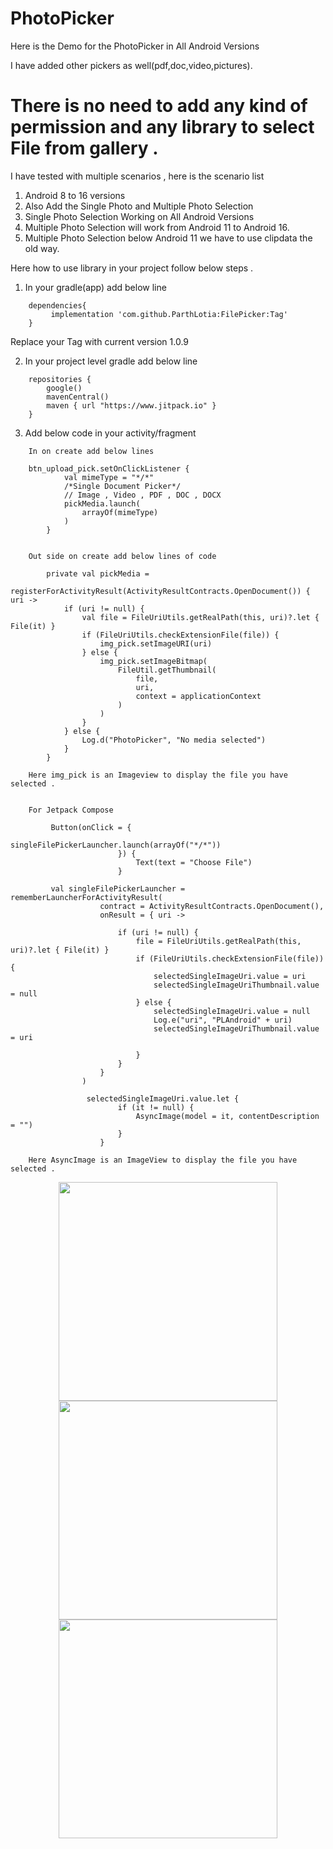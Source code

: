 # PhotoPicker

Here is the Demo for the PhotoPicker in All Android Versions

I have added other pickers as well(pdf,doc,video,pictures).

# There is no need to add any kind of permission and any library to select File from gallery .

I have tested with multiple scenarios , here is the scenario list

1. Android 8 to 16 versions
2. Also Add the Single Photo and Multiple Photo Selection
3. Single Photo Selection Working on All Android Versions
4. Multiple Photo Selection will work from Android 11 to Android 16.
5. Multiple Photo Selection below Android 11 we have to use clipdata the old way.

Here how to use library in your project follow below steps .

1. In your gradle(app) add below line
```
    dependencies{
         implementation 'com.github.ParthLotia:FilePicker:Tag'
    }
```   
Replace your Tag with current version 1.0.9

2. In your project level gradle add below line
```
    repositories {
        google()
        mavenCentral()
        maven { url "https://www.jitpack.io" }
    }
```

3. Add below code in your activity/fragment
```
    In on create add below lines
    
    btn_upload_pick.setOnClickListener {
            val mimeType = "*/*"
            /*Single Document Picker*/
            // Image , Video , PDF , DOC , DOCX
            pickMedia.launch(
                arrayOf(mimeType)
            )
        }
        
        
    Out side on create add below lines of code
    
        private val pickMedia =
        registerForActivityResult(ActivityResultContracts.OpenDocument()) { uri ->
            if (uri != null) {
                val file = FileUriUtils.getRealPath(this, uri)?.let { File(it) }
                if (FileUriUtils.checkExtensionFile(file)) {
                    img_pick.setImageURI(uri)
                } else {
                    img_pick.setImageBitmap(
                        FileUtil.getThumbnail(
                            file,
                            uri,
                            context = applicationContext
                        )
                    )
                }
            } else {
                Log.d("PhotoPicker", "No media selected")
            }
        }
        
    Here img_pick is an Imageview to display the file you have selected .
        
    
    For Jetpack Compose    
         
         Button(onClick = {
                            singleFilePickerLauncher.launch(arrayOf("*/*"))
                        }) {
                            Text(text = "Choose File")
                        }
         
         val singleFilePickerLauncher = rememberLauncherForActivityResult(
                    contract = ActivityResultContracts.OpenDocument(),
                    onResult = { uri ->

                        if (uri != null) {
                            file = FileUriUtils.getRealPath(this, uri)?.let { File(it) }
                            if (FileUriUtils.checkExtensionFile(file)) {
                                selectedSingleImageUri.value = uri
                                selectedSingleImageUriThumbnail.value = null
                            } else {
                                selectedSingleImageUri.value = null
                                Log.e("uri", "PLAndroid" + uri)
                                selectedSingleImageUriThumbnail.value = uri

                            }
                        }
                    }
                )
                
                 selectedSingleImageUri.value.let {
                        if (it != null) {
                            AsyncImage(model = it, contentDescription = "")
                        }
                    }
        
    Here AsyncImage is an ImageView to display the file you have selected .
```


<!--![LocationPermission](art/ss_location1.png)-->

<p align="center">
  <img src="art/ss_photopicker1.png" width="350">
  <img src="art/ss_photopicker2.png" width="350">
  <img src="art/ss_photopicker3.png" width="350">
</p>
